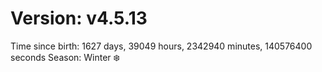 # Version: v4.5.13
Time since birth: 1627 days, 39049 hours, 2342940 minutes, 140576400 seconds
Season: Winter ❄️
